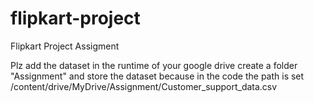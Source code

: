 # flipkart-project
Flipkart Project Assigment





Plz add the dataset in the runtime of your google drive create a folder "Assignment" and store the dataset because in the code the path is set /content/drive/MyDrive/Assignment/Customer_support_data.csv
